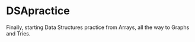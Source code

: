 # DSApractice
Finally, starting Data Structures practice from Arrays, all the way to Graphs and Tries.
